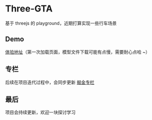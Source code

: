# Three-GTA

基于 threejs 的 playground，近期打算实现一些行车场景

## Demo

[体验地址](https://pole.zhouweibin.top/gta/)（第一次加载页面，模型文件下载可能有点慢，需要耐心点哈 ~）

## 专栏

后续在项目迭代过程中，会同步更新 [掘金专栏](https://juejin.cn/column/7321698830734852137)

## 最后

项目会持续更新，欢迎一块探讨学习

